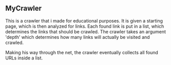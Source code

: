 ## MyCrawler

This is a crawler that i made for educational purposes. It is given a starting page, which is then analyzed for links.
Each found link is put in a list, which determines the links that should be crawled.
The crawler takes an argument 'depth' which determines how many links will actually be visited and crawled.

Making his way through the net, the crawler eventually collects all found URLs inside a list.

